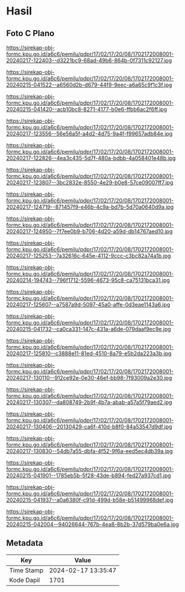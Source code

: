 # Hasil

## Foto C Plano

https://sirekap-obj-formc.kpu.go.id/a6c6/pemilu/pdpr/17/02/17/20/08/1702172008001-20240217-122403--d3221bc9-68ad-49b6-864b-0f7311c92127.jpg

https://sirekap-obj-formc.kpu.go.id/a6c6/pemilu/pdpr/17/02/17/20/08/1702172008001-20240215-041522--a6560d2b-d679-44f9-9eec-a6a65c9f1c3f.jpg

https://sirekap-obj-formc.kpu.go.id/a6c6/pemilu/pdpr/17/02/17/20/08/1702172008001-20240215-041420--acb10bc8-8271-4177-b0e6-ffbb6ac2f6ff.jpg

https://sirekap-obj-formc.kpu.go.id/a6c6/pemilu/pdpr/17/02/17/20/08/1702172008001-20240217-123556--56e56a5f-a4d2-4d75-9a4f-f99657adb84e.jpg

https://sirekap-obj-formc.kpu.go.id/a6c6/pemilu/pdpr/17/02/17/20/08/1702172008001-20240217-122826--4ea3c435-5d7f-480a-bdbb-4a058401e48b.jpg

https://sirekap-obj-formc.kpu.go.id/a6c6/pemilu/pdpr/17/02/17/20/08/1702172008001-20240217-123807--3bc2832e-8550-4e29-b0e8-57ce09007ff7.jpg

https://sirekap-obj-formc.kpu.go.id/a6c6/pemilu/pdpr/17/02/17/20/08/1702172008001-20240217-124719--871457f9-e46b-4c9a-bd7b-5d70a0640d9a.jpg

https://sirekap-obj-formc.kpu.go.id/a6c6/pemilu/pdpr/17/02/17/20/08/1702172008001-20240217-124950--7f7ee0b9-b706-4d20-a59d-db14767aed10.jpg

https://sirekap-obj-formc.kpu.go.id/a6c6/pemilu/pdpr/17/02/17/20/08/1702172008001-20240217-125253--7a32616c-645e-4112-9ccc-c3bc82a74a1b.jpg

https://sirekap-obj-formc.kpu.go.id/a6c6/pemilu/pdpr/17/02/17/20/08/1702172008001-20240214-194743--796f1712-5596-4673-95c8-ca75131bca31.jpg

https://sirekap-obj-formc.kpu.go.id/a6c6/pemilu/pdpr/17/02/17/20/08/1702172008001-20240217-125607--a7587a9d-5097-45a0-affe-0d3eae1143a6.jpg

https://sirekap-obj-formc.kpu.go.id/a6c6/pemilu/pdpr/17/02/17/20/08/1702172008001-20240215-041732--ca0ca331-147c-431a-a6de-079daaf9ec9e.jpg

https://sirekap-obj-formc.kpu.go.id/a6c6/pemilu/pdpr/17/02/17/20/08/1702172008001-20240217-125810--c3888e11-81ed-4510-8a79-e5b2da223a3b.jpg

https://sirekap-obj-formc.kpu.go.id/a6c6/pemilu/pdpr/17/02/17/20/08/1702172008001-20240217-130110--912ce92e-0e30-46ef-bb98-7f93009a2e30.jpg

https://sirekap-obj-formc.kpu.go.id/a6c6/pemilu/pdpr/17/02/17/20/08/1702172008001-20240217-130307--da808749-2b9f-4b7a-abab-a57a5f79aed2.jpg

https://sirekap-obj-formc.kpu.go.id/a6c6/pemilu/pdpr/17/02/17/20/08/1702172008001-20240217-130406--20130429-ca6f-410d-b8f0-84a53547d9df.jpg

https://sirekap-obj-formc.kpu.go.id/a6c6/pemilu/pdpr/17/02/17/20/08/1702172008001-20240217-130830--54db7a55-dbfa-4f52-9f6a-eed5ec4db39a.jpg

https://sirekap-obj-formc.kpu.go.id/a6c6/pemilu/pdpr/17/02/17/20/08/1702172008001-20240215-041901--1785eb5b-5f28-43de-b894-fed27a937cd1.jpg

https://sirekap-obj-formc.kpu.go.id/a6c6/pemilu/pdpr/17/02/17/20/08/1702172008001-20240215-041937--a0a6380f-c91d-499d-b58e-b51499968def.jpg

https://sirekap-obj-formc.kpu.go.id/a6c6/pemilu/pdpr/17/02/17/20/08/1702172008001-20240215-042004--94026644-767b-4ea8-8b2b-37d579ba0e6a.jpg


## Metadata

| Key        | Value               |
| ---------- | ------------------- |
| Time Stamp | 2024-02-17 13:35:47 |
| Kode Dapil | 1701                |



